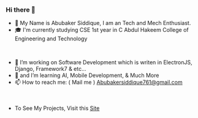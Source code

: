 ### Hi there 👋

- 👋 My Name is Abubaker Siddique, I am an Tech and Mech Enthusiast. 
- 🎓 I'm currently studying CSE 1st year in C Abdul Hakeem College of Engineering and Technology

<br/>

- 🔭 I’m working on Software Development which is writen in ElectronJS, Django, Framework7 & etc...
- 🌱 and I’m learning AI, Mobile Development, & Much More
- 📫 How to reach me: ( Mail me ) Abubakersiddique761@gmail.com

<br/>

- To See My Projects, Visit this [Site](https://abubakersiddique761.github.io/)
